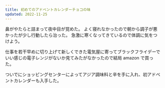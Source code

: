 ```yaml
---
title: 初めてのアドベントカレンダーチョコの味
updated: 2022-11-25
---
```


鼻がやたらと詰まって夜中目が覚めた。
よく寝れなかったので朝から調子が悪かったが少し行動したら治った。
急激に寒くなってきているので体調に気をつけよう。

仕事を若干早めに切り上げて新しくできた電気屋に寄ってブラックフライデーでいい感じの電子レンジがないか見てみたがなかったので結局 amazon で買った。

ついでにショッピングセンターによってアジア調味料と辛を手に入れ、初アドベントカレンダーも入手した。
